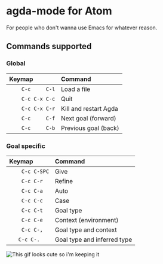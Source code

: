 # agda-mode for Atom

For people who don't wanna use Emacs for whatever reason.

## Commands supported

### Global

| Keymap            | Command               |
|:------------------|:----------------------|
| `    C-c     C-l` | Load a file           |
| `    C-c C-x C-c` | Quit                  |
| `    C-c C-x C-r` | Kill and restart Agda |
| `    C-c     C-f` | Next goal (forward)   |
| `    C-c     C-b` | Previous goal (back)  |

### Goal specific

| Keymap            | Command                     |
|:------------------|:----------------------------|
| `    C-c C-SPC`   | Give                        |
| `    C-c C-r`     | Refine                      |
| `    C-c C-a`     | Auto                        |
| `    C-c C-c`     | Case                        |
| `    C-c C-t`     | Goal type                   |
| `    C-c C-e`     | Context (environment)       |
| `    C-c C-,`     | Goal type and context       |
| `    C-c C-.    ` | Goal type and inferred type |




![This gif looks cute so i'm keeping it](https://f.cloud.github.com/assets/69169/2290250/c35d867a-a017-11e3-86be-cd7c5bf3ff9b.gif)
